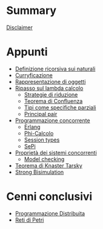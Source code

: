 # Summary  

[Disclaimer](./disclaimer.md)

# Appunti

- [Definizione ricorsiva sui naturali](./recursion.md)
- [Curryficazione](./curryfing.md)
- [Rappresentazione di oggetti](./rappresentation.md)
- [Ripasso sul lambda calcolo](./lambda.md)
  - [Strategie di riduzione](./reduction.md)
  - [Teorema di Confluenza]()
  - [Tipi come specifiche parziali]()
  - [Principal pair]()
- [Programmazione concorrente]()
  - [Erlang]()
  - [Phi-Calcolo]()
  - [Session types]()
  - [SePi]()
- [Proprietà dei sistemi concorrenti]()
  - [Model checking]()
- [Teorema di Knaster Tarsky]()
- [Strong Bisimulation]()
# Cenni conclusivi
- [Programmazione Distribuita]()
- [Reti di Petri]()